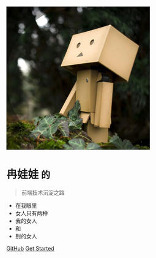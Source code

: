 ![logo](_media/log.png)

# 冉娃娃 <small>的</small>

> 前端技术沉淀之路

- 在我眼里
- 女人只有两种
- 我的女人
- 和
- 别的女人

[GitHub](https://github.com/ranwawa/)
[Get Started](#docsify)
